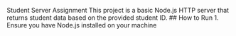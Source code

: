 Student Server Assignment This project is a basic Node.js HTTP server that returns student data based on the provided student ID. ## How to Run 1. Ensure you have Node.js installed on your machine
